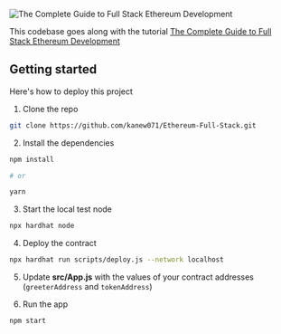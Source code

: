 ![The Complete Guide to Full Stack Ethereum Development
](https://dev-to-uploads.s3.amazonaws.com/uploads/articles/fxq0yu3jd7qw35itdxii.jpg)

This codebase goes along with the tutorial [The Complete Guide to Full Stack Ethereum Development](https://dev.to/dabit3/the-complete-guide-to-full-stack-ethereum-development-3j13)

## Getting started

Here's how to deploy this project

1. Clone the repo

```sh
git clone https://github.com/kanew071/Ethereum-Full-Stack.git
```

2. Install the dependencies

```sh
npm install

# or

yarn
```

3. Start the local test node

```sh
npx hardhat node
```

4. Deploy the contract

```sh
npx hardhat run scripts/deploy.js --network localhost
```

5. Update __src/App.js__ with the values of your contract addresses (`greeterAddress` and `tokenAddress`)

6. Run the app

```sh
npm start
```
